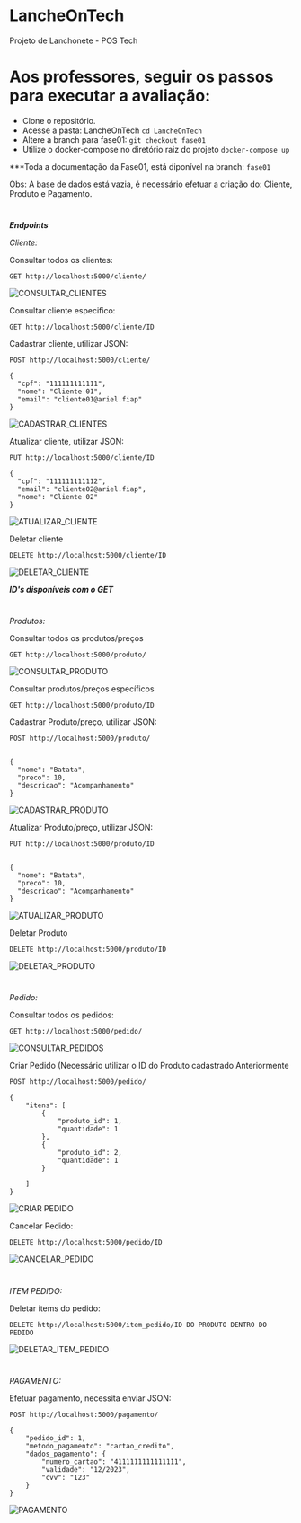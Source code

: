 # LancheOnTech
Projeto de Lanchonete - POS Tech

# Aos professores, seguir os passos para executar a avaliação:
- Clone o repositório.
- Acesse a pasta: LancheOnTech `cd LancheOnTech`
- Altere a branch para fase01: `git checkout fase01`
- Utilize o docker-compose no diretório raiz do projeto `docker-compose up`

***Toda a documentação da Fase01, está diponível na branch: `fase01`

Obs: A base de dados está vazia, é necessário efetuar a criação do: Cliente, Produto e Pagamento.

#

***Endpoints***

*Cliente:*

Consultar todos os clientes:

`GET http://localhost:5000/cliente/`

![CONSULTAR_CLIENTES](https://github.com/arielamaral/LancheOnTech/blob/endpoints/CONSULTA_CLIENTE.png)

Consultar cliente especifico:

`GET http://localhost:5000/cliente/ID`

Cadastrar cliente, utilizar JSON: 

`POST http://localhost:5000/cliente/`

```
{
  "cpf": "111111111111",
  "nome": "Cliente 01",
  "email": "cliente01@ariel.fiap"
}
```

![CADASTRAR_CLIENTES](https://github.com/arielamaral/LancheOnTech/blob/endpoints/CADASTRA_CLIENTE.png)

Atualizar cliente, utilizar JSON: 

`PUT http://localhost:5000/cliente/ID`

```
{
  "cpf": "111111111112",
  "email": "cliente02@ariel.fiap",
  "nome": "Cliente 02"
}
```

![ATUALIZAR_CLIENTE](https://github.com/arielamaral/LancheOnTech/blob/endpoints/ATUALIZA_CLIENTE.png)

Deletar cliente

`DELETE http://localhost:5000/cliente/ID`

![DELETAR_CLIENTE](https://github.com/arielamaral/LancheOnTech/blob/endpoints/DELETA_CLIENTE.png)

***ID's disponíveis com o GET***

#

*Produtos:*

Consultar todos os produtos/preços

`GET http://localhost:5000/produto/`

![CONSULTAR_PRODUTO](https://github.com/arielamaral/LancheOnTech/blob/endpoints/CONSULTAR_PRODUTOS.png)

Consultar  produtos/preços específicos

`GET http://localhost:5000/produto/ID`

Cadastrar Produto/preço, utilizar JSON: 

`POST http://localhost:5000/produto/`

```

{
  "nome": "Batata",
  "preco": 10,
  "descricao": "Acompanhamento"
}

```

![CADASTRAR_PRODUTO](https://github.com/arielamaral/LancheOnTech/blob/endpoints/CADASTRAR_PRODUTO.png)

Atualizar Produto/preço, utilizar JSON: 

`PUT http://localhost:5000/produto/ID`

```

{
  "nome": "Batata",
  "preco": 10,
  "descricao": "Acompanhamento"
}

```

![ATUALIZAR_PRODUTO](https://github.com/arielamaral/LancheOnTech/blob/endpoints/ATUALIZAR_PRODUTO.png)

Deletar Produto

`DELETE http://localhost:5000/produto/ID`

![DELETAR_PRODUTO](https://github.com/arielamaral/LancheOnTech/blob/endpoints/DELETAR_PRODUTO.png)

#

*Pedido:*

Consultar todos os pedidos:

`GET http://localhost:5000/pedido/`

![CONSULTAR_PEDIDOS](https://github.com/arielamaral/LancheOnTech/blob/endpoints/CONSULTAR_PEDIDO.png)

Criar Pedido (Necessário utilizar o ID do Produto cadastrado Anteriormente

`POST http://localhost:5000/pedido/`

```
{
    "itens": [
        {
            "produto_id": 1,
            "quantidade": 1
        },
        {
            "produto_id": 2,
            "quantidade": 1
        }

    ]
}

```
![CRIAR PEDIDO](https://github.com/arielamaral/LancheOnTech/blob/endpoints/CRIAR_PEDIDO.png)

Cancelar Pedido:

`DELETE http://localhost:5000/pedido/ID`

![CANCELAR_PEDIDO](https://github.com/arielamaral/LancheOnTech/blob/endpoints/CANCELAR_PEDIDO.png)

# 

*ITEM PEDIDO:*

Deletar items do pedido:

 `DELETE http://localhost:5000/item_pedido/ID DO PRODUTO DENTRO DO PEDIDO`

 ![DELETAR_ITEM_PEDIDO](https://github.com/arielamaral/LancheOnTech/blob/endpoints/REMOVER_ITEM_PEDIDO.png)

 #

*PAGAMENTO:*

Efetuar pagamento, necessita enviar JSON:

`POST http://localhost:5000/pagamento/`

```
{
    "pedido_id": 1,
    "metodo_pagamento": "cartao_credito",
    "dados_pagamento": {
        "numero_cartao": "4111111111111111",
        "validade": "12/2023",
        "cvv": "123"
    }
}
```
![PAGAMENTO](https://github.com/arielamaral/LancheOnTech/blob/endpoints/PAGAMENTO_PEDIDO.png)
